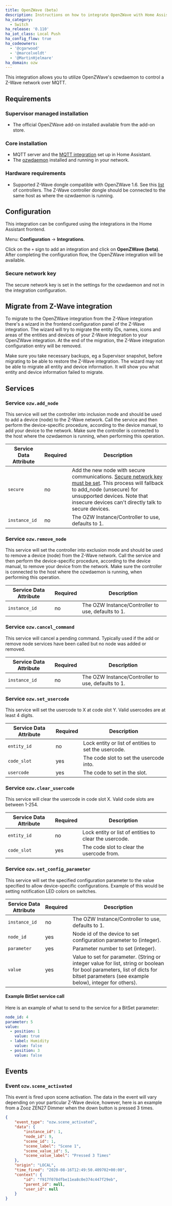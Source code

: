 ```yaml
---
title: OpenZWave (beta)
description: Instructions on how to integrate OpenZWave with Home Assistant.
ha_category:
  - Switch
ha_release: '0.110'
ha_iot_class: Local Push
ha_config_flow: true
ha_codeowners:
  - '@cgarwood'
  - '@marcelveldt'
  - '@MartinHjelmare'
ha_domain: ozw
---
```


This integration allows you to utilize OpenZWave's ozwdaemon to control a Z-Wave network over MQTT.

## Requirements

### Supervisor managed installation

- The official OpenZWave add-on installed available from the add-on store.

### Core installation

- MQTT server and the [MQTT integration](/integrations/mqtt/) set up in Home Assistant.
- The [ozwdaemon](https://github.com/OpenZWave/qt-openzwave) installed and running in your network.

### Hardware requirements

- Supported Z-Wave dongle compatible with OpenZWave 1.6. See this [list](/docs/z-wave/controllers/#supported-z-wave-usb-sticks--hardware-modules) of controllers. The Z-Wave controller dongle should be connected to the same host as where the ozwdaemon is running.

## Configuration

This integration can be configured using the integrations in the
Home Assistant frontend.

Menu: **Configuration** -> **Integrations**.

Click on the `+` sign to add an integration and click on **OpenZWave (beta)**.
After completing the configuration flow, the OpenZWave integration will be
available.

### Secure network key

The secure network key is set in the settings for the ozwdaemon and
not in the integration configuration.

## Migrate from Z-Wave integration

To migrate to the OpenZWave integration from the Z-Wave integration there's a
wizard in the frontend configuration panel of the Z-Wave integration. The wizard
will try to migrate the entity IDs, names, icons and areas of the entities and
devices of your Z-Wave integration to your OpenZWave integration. At the end of
the migration, the Z-Wave integration configuration entry will be removed.

Make sure you take necessary backups, eg a Supervisor snapshot, before migrating
to be able to restore the Z-Wave integration. The wizard may not be able to
migrate all entity and device information. It will show you what entity and
device information failed to migrate.

## Services

### Service `ozw.add_node`

This service will set the controller into inclusion mode and should be used to
add a device (node) to the Z-Wave network. Call the service and then perform
the device-specific procedure, according to the device manual, to add your
device to the network. Make sure the controller is connected to the host where
the ozwdaemon is running, when performing this operation.

| Service Data Attribute | Required | Description                                                                                                                                                                                                                                      |
| ---------------------- | -------- | ------------------------------------------------------------------------------------------------------------------------------------------------------------------------------------------------------------------------------------------------ |
| `secure`               | no       | Add the new node with secure communications. [Secure network key must be set](#secure-network-key). This process will fallback to add_node (unsecure) for unsupported devices. Note that insecure devices can't directly talk to secure devices. |
| `instance_id`          | no       | The OZW Instance/Controller to use, defaults to 1.                                                                                                                                                                                               |

### Service `ozw.remove_node`

This service will set the controller into exclusion mode and should be used to
remove a device (node) from the Z-Wave network. Call the service and then
perform the device-specific procedure, according to the device manual,
to remove your device from the network. Make sure the controller is connected
to the host where the ozwdaemon is running, when performing
this operation.

| Service Data Attribute | Required | Description                                        |
| ---------------------- | -------- | -------------------------------------------------- |
| `instance_id`          | no       | The OZW Instance/Controller to use, defaults to 1. |

### Service `ozw.cancel_command`

This service will cancel a pending command. Typically used if the add or remove node
services have been called but no node was added or removed.

| Service Data Attribute | Required | Description                                        |
| ---------------------- | -------- | -------------------------------------------------- |
| `instance_id`          | no       | The OZW Instance/Controller to use, defaults to 1. |

### Service `ozw.set_usercode`

This service will set the usercode to X at code slot Y.
Valid usercodes are at least 4 digits.

| Service Data Attribute | Required | Description                                          |
| ---------------------- | -------- | ---------------------------------------------------- |
| `entity_id`            | no       | Lock entity or list of entities to set the usercode. |
| `code_slot`            | yes      | The code slot to set the usercode into.              |
| `usercode`             | yes      | The code to set in the slot.                         |

### Service `ozw.clear_usercode`

This service will clear the usercode in code slot X.
Valid code slots are between 1-254.

| Service Data Attribute | Required | Description                                            |
| ---------------------- | -------- | ------------------------------------------------------ |
| `entity_id`            | no       | Lock entity or list of entities to clear the usercode. |
| `code_slot`            | yes      | The code slot to clear the usercode from.              |

### Service `ozw.set_config_parameter`

This service will set the specified configuration parameter to the value specified to
allow device-specific configurations. Example of this would be setting notification
LED colors on switches.

| Service Data Attribute | Required | Description                                                                                                     |
| ---------------------- | -------- | --------------------------------------------------------------------------------------------------------------- |
| `instance_id`          | no       | The OZW Instance/Controller to use, defaults to 1.                                                              |
| `node_id`              | yes      | Node id of the device to set configuration parameter to (integer).                                              |
| `parameter`            | yes      | Parameter number to set (integer).                                                                              |
| `value`                | yes      | Value to set for parameter. (String or integer value for list, string or boolean for bool parameters, list of dicts for bitset parameters (see example below), integer for others). |


#### Example BitSet service call

Here is an example of what to send to the service for a BitSet parameter:

```yaml
node_id: 4
parameter: 5
value:
  - position: 1
    value: true
  - label: Humidity
    value: false
  - position: 3
    value: false
```

## Events

### Event `ozw.scene_activated`

This event is fired upon scene activation. The data in the event will vary depending on your particular Z-Wave device, however, here is an example from a Zooz ZEN27 Dimmer when the down button is pressed 3 times.

````json
{
    "event_type": "ozw.scene_activated",
    "data": {
        "instance_id": 1,
        "node_id": 9,
        "scene_id": 1,
        "scene_label": "Scene 1",
        "scene_value_id": 5,
        "scene_value_label": "Pressed 3 Times"
    },
    "origin": "LOCAL",
    "time_fired": "2020-08-16T12:49:50.409702+00:00",
    "context": {
        "id": "f917f078dfbe11ea8c0e374c447f29eb",
        "parent_id": null,
        "user_id": null
    }
}
````
